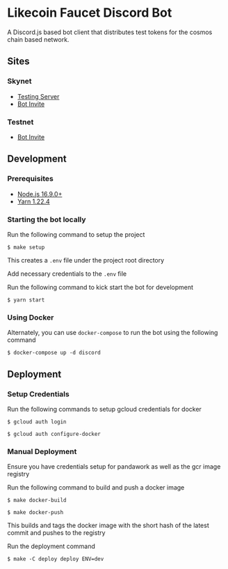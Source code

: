 # Likecoin Faucet Discord Bot

A Discord.js based bot client that distributes test tokens for the cosmos chain based network.

## Sites

### Skynet

- [Testing Server](https://discord.gg/c975mzVYQ8)
- [Bot Invite](https://discord.com/api/oauth2/authorize?client_id=946305914472919060&permissions=3072&scope=bot%20applications.commands)

### Testnet

- [Bot Invite](https://discord.com/api/oauth2/authorize?client_id=951727607110590514&permissions=3072&scope=bot%20applications.commands)

## Development

### Prerequisites

- [Node.js 16.9.0+](https://nodejs.org/en/)
- [Yarn 1.22.4](https://classic.yarnpkg.com/lang/en/docs/install/#mac-stable)

### Starting the bot locally

Run the following command to setup the project

```
$ make setup
```

This creates a `.env` file under the project root directory

Add necessary credentials to the `.env` file

Run the following command to kick start the bot for development

```
$ yarn start
```

### Using Docker

Alternately, you can use `docker-compose` to run the bot using the following command

```
$ docker-compose up -d discord
```

## Deployment

### Setup Credentials

Run the following commands to setup gcloud credentials for docker

```
$ gcloud auth login

$ gcloud auth configure-docker

```

### Manual Deployment

Ensure you have credentials setup for pandawork as well as the gcr image registry

Run the following command to build and push a docker image

```
$ make docker-build

$ make docker-push
```

This builds and tags the docker image with the short hash of the latest commit and pushes to the registry

Run the deployment command

```
$ make -C deploy deploy ENV=dev
```
